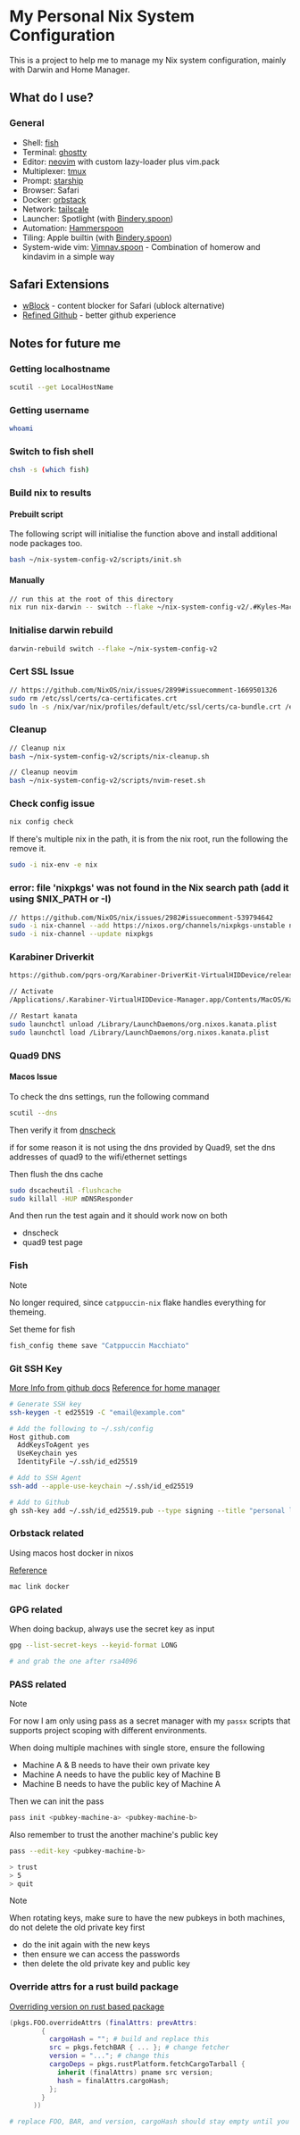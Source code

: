 # My Personal Nix System Configuration

This is a project to help me to manage my Nix system configuration, mainly with Darwin and Home Manager.

## What do I use?

### General

- Shell: [fish](https://fishshell.com/)
- Terminal: [ghostty](https://ghostty.org/)
- Editor: [neovim](https://neovim.io/) with custom lazy-loader plus vim.pack
- Multiplexer: [tmux](https://github.com/tmux/tmux/wiki)
- Prompt: [starship](https://starship.rs/)
- Browser: Safari
- Docker: [orbstack](https://orbstack.dev/)
- Network: [tailscale](https://tailscale.com/)
- Launcher: Spotlight (with [Bindery.spoon](https://github.com/y3owk1n/Bindery.spoon))
- Automation: [Hammerspoon](https://www.hammerspoon.org/)
- Tiling: Apple builtin (with [Bindery.spoon](https://github.com/y3owk1n/Bindery.spoon))
- System-wide vim: [Vimnav.spoon](https://github.com/y3owk1n/Vimnav.spoon) - Combination of homerow and kindavim in a simple way

## Safari Extensions

- [wBlock](https://github.com/0xCUB3/wBlock) - content blocker for Safari (ublock alternative)
- [Refined Github](https://github.com/refined-github/refined-github) - better github experience

## Notes for future me

### Getting localhostname

```bash
scutil --get LocalHostName
```

### Getting username

```bash
whoami
```

### Switch to fish shell

```bash
chsh -s (which fish)
```

### Build nix to results

#### Prebuilt script

The following script will initialise the function above and install additional node packages too.

```bash
bash ~/nix-system-config-v2/scripts/init.sh
```

#### Manually

```bash
// run this at the root of this directory
nix run nix-darwin -- switch --flake ~/nix-system-config-v2/.#Kyles-MacBook-Air
```

### Initialise darwin rebuild

```bash
darwin-rebuild switch --flake ~/nix-system-config-v2
```

### Cert SSL Issue

```bash
// https://github.com/NixOS/nix/issues/2899#issuecomment-1669501326
sudo rm /etc/ssl/certs/ca-certificates.crt
sudo ln -s /nix/var/nix/profiles/default/etc/ssl/certs/ca-bundle.crt /etc/ssl/certs/ca-certificates.crt
```

### Cleanup

```bash
// Cleanup nix
bash ~/nix-system-config-v2/scripts/nix-cleanup.sh

// Cleanup neovim
bash ~/nix-system-config-v2/scripts/nvim-reset.sh
```

### Check config issue

```bash
nix config check
```

If there's multiple nix in the path, it is from the nix root, run the following the remove it.

```bash
sudo -i nix-env -e nix
```

### error: file 'nixpkgs' was not found in the Nix search path (add it using $NIX_PATH or -I)

```bash
// https://github.com/NixOS/nix/issues/2982#issuecomment-539794642
sudo -i nix-channel --add https://nixos.org/channels/nixpkgs-unstable nixpkgs
sudo -i nix-channel --update nixpkgs
```

### Karabiner Driverkit

```bash
https://github.com/pqrs-org/Karabiner-DriverKit-VirtualHIDDevice/releases/download/v3.1.0/Karabiner-DriverKit-VirtualHIDDevice-3.1.0.pkg
```

```bash
// Activate
/Applications/.Karabiner-VirtualHIDDevice-Manager.app/Contents/MacOS/Karabiner-VirtualHIDDevice-Manager activate
```

```bash
// Restart kanata
sudo launchctl unload /Library/LaunchDaemons/org.nixos.kanata.plist
sudo launchctl load /Library/LaunchDaemons/org.nixos.kanata.plist
```

### Quad9 DNS

#### Macos Issue

To check the dns settings, run the following command

```bash
scutil --dns
```

Then verify it from [dnscheck](https://www.dnscheck.tools/)

if for some reason it is not using the dns provided by Quad9, set the dns addresses of quad9 to the wifi/ethernet settings

Then flush the dns cache

```bash
sudo dscacheutil -flushcache
sudo killall -HUP mDNSResponder
```

And then run the test again and it should work now on both

- dnscheck
- quad9 test page

### Fish

> [!note]
> No longer required, since `catppuccin-nix` flake handles everything for themeing.

Set theme for fish

```bash
fish_config theme save "Catppuccin Macchiato"
```

### Git SSH Key

[More Info from github docs](https://docs.github.com/en/authentication/connecting-to-github-with-ssh/checking-for-existing-ssh-keys)
[Reference for home manager](https://jeppesen.io/git-commit-sign-nix-home-manager-ssh/)

```bash
# Generate SSH key
ssh-keygen -t ed25519 -C "email@example.com"

# Add the following to ~/.ssh/config
Host github.com
  AddKeysToAgent yes
  UseKeychain yes
  IdentityFile ~/.ssh/id_ed25519

# Add to SSH Agent
ssh-add --apple-use-keychain ~/.ssh/id_ed25519

# Add to Github
gh ssh-key add ~/.ssh/id_ed25519.pub --type signing --title "personal laptop"
```

### Orbstack related

Using macos host docker in nixos

[Reference](https://github.com/orbstack/orbstack/issues/269#issuecomment-1548858675)

```bash
mac link docker
```

### GPG related

When doing backup, always use the secret key as input

```bash
gpg --list-secret-keys --keyid-format LONG

# and grab the one after rsa4096
```

### PASS related

> [!note]
> For now I am only using pass as a secret manager with my `passx` scripts that supports project scoping with different
> environments.

When doing multiple machines with single store, ensure the following

- Machine A & B needs to have their own private key
- Machine A needs to have the public key of Machine B
- Machine B needs to have the public key of Machine A

Then we can init the pass

```bash
pass init <pubkey-machine-a> <pubkey-machine-b>
```

Also remember to trust the another machine's public key

```bash
pass --edit-key <pubkey-machine-b>

> trust
> 5
> quit
```

> [!note]
> When rotating keys, make sure to have the new pubkeys in both machines, do not delete the old private key first
>
> - do the init again with the new keys
> - then ensure we can access the passwords
> - then delete the old private key and public key

### Override attrs for a rust build package

[Overriding version on rust based package](https://discourse.nixos.org/t/overriding-version-on-rust-based-package/57445/2)

```nix
(pkgs.FOO.overrideAttrs (finalAttrs: prevAttrs:
        {
          cargoHash = ""; # build and replace this
          src = pkgs.fetchBAR { ... }; # change fetcher
          version = "..."; # change this
          cargoDeps = pkgs.rustPlatform.fetchCargoTarball {
            inherit (finalAttrs) pname src version;
            hash = finalAttrs.cargoHash;
          };
        }
      ))

# replace FOO, BAR, and version, cargoHash should stay empty until you build and get the hash.
```
